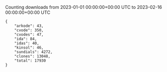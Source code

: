 
Counting downloads from 2023-01-01 00:00:00+00:00 UTC to 2023-02-16 00:00:00+00:00 UTC

```
{
    "arkode": 43,
    "cvode": 350,
    "cvodes": 47,
    "ida": 84,
    "idas": 40,
    "kinsol": 46,
    "sundials": 4272,
    "clones": 13048,
    "total": 17930
}
```
